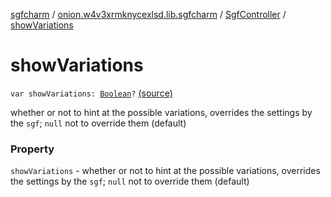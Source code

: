 [sgfcharm](../../index.md) / [onion.w4v3xrmknycexlsd.lib.sgfcharm](../index.md) / [SgfController](index.md) / [showVariations](./show-variations.md)

# showVariations

`var showVariations: `[`Boolean`](https://kotlinlang.org/api/latest/jvm/stdlib/kotlin/-boolean/index.html)`?` [(source)](https://github.com/w4v3/sgfcharm/tree/master/sgfcharm/src/main/java/onion/w4v3xrmknycexlsd/lib/sgfcharm/SgfController.kt#L49)

whether or not to hint at the possible variations, overrides the settings
by the `sgf`; `null` not to override them (default)

### Property

`showVariations` - whether or not to hint at the possible variations, overrides the settings
by the `sgf`; `null` not to override them (default)